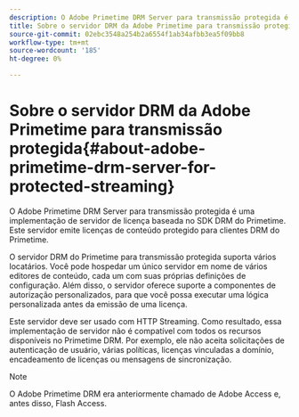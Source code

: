 ```yaml
---
description: O Adobe Primetime DRM Server para transmissão protegida é uma implementação de servidor de licença baseada no SDK DRM do Primetime. Este servidor emite licenças de conteúdo protegido para clientes DRM do Primetime.
title: Sobre o servidor DRM da Adobe Primetime para transmissão protegida
source-git-commit: 02ebc3548a254b2a6554f1ab34afbb3ea5f09bb8
workflow-type: tm+mt
source-wordcount: '185'
ht-degree: 0%

---
```


# Sobre o servidor DRM da Adobe Primetime para transmissão protegida{#about-adobe-primetime-drm-server-for-protected-streaming}

O Adobe Primetime DRM Server para transmissão protegida é uma implementação de servidor de licença baseada no SDK DRM do Primetime. Este servidor emite licenças de conteúdo protegido para clientes DRM do Primetime.

O servidor DRM do Primetime para transmissão protegida suporta vários locatários. Você pode hospedar um único servidor em nome de vários editores de conteúdo, cada um com suas próprias definições de configuração. Além disso, o servidor oferece suporte a componentes de autorização personalizados, para que você possa executar uma lógica personalizada antes da emissão de uma licença.

Este servidor deve ser usado com HTTP Streaming. Como resultado, essa implementação de servidor não é compatível com todos os recursos disponíveis no Primetime DRM. Por exemplo, ele não aceita solicitações de autenticação de usuário, várias políticas, licenças vinculadas a domínio, encadeamento de licenças ou mensagens de sincronização.

>[!NOTE]
>
>O Adobe Primetime DRM era anteriormente chamado de Adobe Access e, antes disso, Flash Access.
